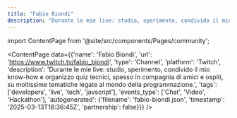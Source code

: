 ```yaml
---
title: "Fabio Biondi"
description: "Durante le mie live: studio, sperimento, condivido il mio know-how e organizzo quiz tecnici, spesso in compagnia di amici e ospiti, su moltissime tematiche legate al mondo della programmazione."
---
```

import ContentPage from '@site/src/components/Pages/community';

<ContentPage
    data={{'name': 'Fabio Biondi', 'url': 'https://www.twitch.tv/fabio_biondi', 'type': 'Channel', 'platform': 'Twitch', 'description': 'Durante le mie live: studio, sperimento, condivido il mio know-how e organizzo quiz tecnici, spesso in compagnia di amici e ospiti, su moltissime tematiche legate al mondo della programmazione.', 'tags': ['developers', 'live', 'tech', 'javscript'], 'events_type': ['Chat', 'Video', 'Hackathon'], 'autogenerated': {'filename': 'fabio-biondi.json', 'timestamp': '2025-03-13T18:36:45Z', 'partnership': false}}}
/>
